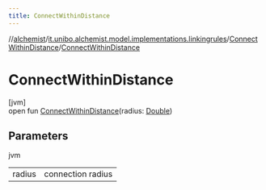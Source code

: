 ```yaml
---
title: ConnectWithinDistance
---
```

//[alchemist](../../../index.html)/[it.unibo.alchemist.model.implementations.linkingrules](../index.html)/[ConnectWithinDistance](index.html)/[ConnectWithinDistance](-connect-within-distance.html)



# ConnectWithinDistance



[jvm]\
open fun [ConnectWithinDistance](-connect-within-distance.html)(radius: [Double](https://kotlinlang.org/api/latest/jvm/stdlib/kotlin/-double/index.html))



## Parameters


jvm

| | |
|---|---|
| radius | connection radius |




